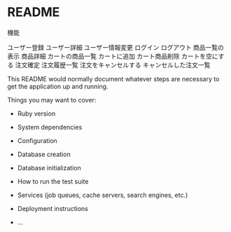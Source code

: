 # README

機能

ユーザー登録
ユーザー詳細
ユーザー情報変更
ログイン
ログアウト
商品一覧の表示
商品詳細
カートの商品一覧
カートに追加
カート商品削除
カートを空にする
注文確定
注文履歴一覧
注文をキャンセルする
キャンセルした注文一覧





This README would normally document whatever steps are necessary to get the
application up and running.

Things you may want to cover:

* Ruby version

* System dependencies

* Configuration

* Database creation

* Database initialization

* How to run the test suite

* Services (job queues, cache servers, search engines, etc.)

* Deployment instructions

* ...
